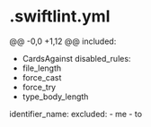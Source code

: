 # .swiftlint.yml
@@ -0,0 +1,12 @@
included:
  - CardsAgainst
disabled_rules:
  - file_length
  - force_cast
  - force_try
  - type_body_length

identifier_name:
  excluded:
    - me
    - to
